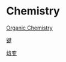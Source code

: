 # Chemistry

[Organic Chemistry](Chemistry%202aa74f4e1df24ac8bdfa8cea5776609c/Organic%20Chemistry%20fd586d73fe0f4b98a6fd7a67bfa0251e.md)

[键](Chemistry%202aa74f4e1df24ac8bdfa8cea5776609c/%E9%94%AE%20665abe83c3044de2af6bcf93b5a015a8.md)

[焓变](Chemistry%202aa74f4e1df24ac8bdfa8cea5776609c/%E7%84%93%E5%8F%98%204006ddf33dac4f969f1997e6fbb1f063.md)